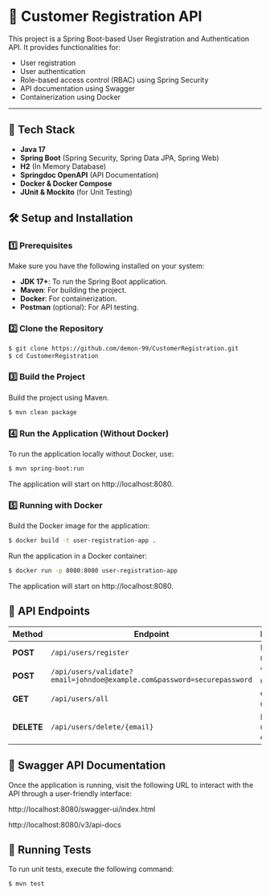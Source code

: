 
# 📌 Customer Registration API

This project is a Spring Boot-based User Registration and Authentication API. It provides functionalities for:

- User registration
- User authentication
- Role-based access control (RBAC) using Spring Security
- API documentation using Swagger
- Containerization using Docker

---


## 🚀 Tech Stack

- **Java 17**
- **Spring Boot** (Spring Security, Spring Data JPA, Spring Web)
- **H2** (In Memory Database)
- **Springdoc OpenAPI** (API Documentation)
- **Docker & Docker Compose**
- **JUnit & Mockito** (for Unit Testing)


## 🛠️ Setup and Installation

### 1️⃣ Prerequisites

Make sure you have the following installed on your system:

- **JDK 17+**: To run the Spring Boot application.
- **Maven**: For building the project.
- **Docker**: For containerization.
- **Postman** (optional): For API testing.




### 2️⃣ Clone the Repository
```bash
$ git clone https://github.com/demon-99/CustomerRegistration.git
$ cd CustomerRegistration
```
### 3️⃣ Build the Project
Build the project using Maven.
```bash
$ mvn clean package
```

### 4️⃣ Run the Application (Without Docker)

To run the application locally without Docker, use:
```bash
$ mvn spring-boot:run
```
The application will start on http://localhost:8080.

### 5️⃣ Running with Docker
Build the Docker image for the application:
```bash
$ docker build -t user-registration-app .
```

Run the application in a Docker container:
```bash
$ docker run -p 8080:8080 user-registration-app
```
The application will start on http://localhost:8080.

## 🔗 API Endpoints

| Method  | Endpoint                   | Description            | Access  |
|---------|-----------------------------|------------------------|---------|
| **POST**  | `/api/users/register`        | Register a new user     | Public  |
| **POST**  | `/api/users/validate?email=johndoe@example.com&password=securepassword`        | Validate user login     | Public  |
| **GET**   | `/api/users/all`             | Get all users           | Admin   |
| **DELETE** | `/api/users/delete/{email}`  | Delete a user by email  | Admin   |

## 📜 Swagger API Documentation

Once the application is running, visit the following URL to interact with the API through a user-friendly interface:

http://localhost:8080/swagger-ui/index.html

http://localhost:8080/v3/api-docs
## 🧪 Running Tests
To run unit tests, execute the following command:
```bash
$ mvn test
```
